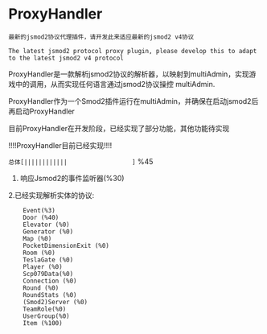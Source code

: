 # ProxyHandler

```
最新的jsmod2协议代理插件，请开发此来适应最新的jsmod2 v4协议

The latest jsmod2 protocol proxy plugin, please develop this to adapt to the latest jsmod2 v4 protocol
```

ProxyHandler是一款解析jsmod2协议的解析器，以映射到multiAdmin，实现游戏中的调用，从而实现任何语言通过jsmod2协议操控
multiAdmin.

ProxyHandler作为一个Smod2插件运行在multiAdmin，并确保在启动jsmod2后再启动ProxyHandler

目前ProxyHandler在开发阶段，已经实现了部分功能，其他功能待实现

!!!!ProxyHandler目前已经实现!!!!

`总体[||||||||||||                  ]` %45

1. 响应Jsmod2的事件监听器(%30)

2.已经实现解析实体的协议:
```
    Event(%3)
    Door (%40)
    Elevator (%0)
    Generator (%0)
    Map (%0)
    PocketDimensionExit (%0)
    Room (%0)
    TeslaGate (%0)
    Player (%0)
    Scp079Data(%0)
    Connection (%0)
    Round (%0)
    RoundStats (%0)
    (Smod2)Server (%0)
    TeamRole(%0)
    UserGroup(%0)
    Item (%100)
``` 
    

